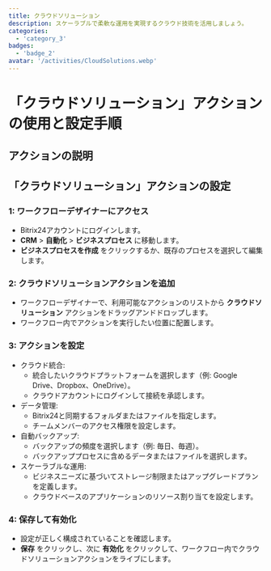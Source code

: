 ```yaml
---
title: クラウドソリューション
description: スケーラブルで柔軟な運用を実現するクラウド技術を活用しましょう。
categories: 
  - 'category_3'
badges: 
  - 'badge_2'
avatar: '/activities/CloudSolutions.webp'
---
```

# 「クラウドソリューション」アクションの使用と設定手順

## アクションの説明

## **「クラウドソリューション」アクションの設定**

### 1: ワークフローデザイナーにアクセス
- Bitrix24アカウントにログインします。
- **CRM** > **自動化** > **ビジネスプロセス** に移動します。
- **ビジネスプロセスを作成** をクリックするか、既存のプロセスを選択して編集します。

### 2: クラウドソリューションアクションを追加
- ワークフローデザイナーで、利用可能なアクションのリストから **クラウドソリューション** アクションをドラッグアンドドロップします。
- ワークフロー内でアクションを実行したい位置に配置します。

### 3: アクションを設定
- クラウド統合:
  - 統合したいクラウドプラットフォームを選択します（例: Google Drive、Dropbox、OneDrive）。
  - クラウドアカウントにログインして接続を承認します。
- データ管理:
  - Bitrix24と同期するフォルダまたはファイルを指定します。
  - チームメンバーのアクセス権限を設定します。
- 自動バックアップ:
  - バックアップの頻度を選択します（例: 毎日、毎週）。
  - バックアッププロセスに含めるデータまたはファイルを選択します。
- スケーラブルな運用:
  - ビジネスニーズに基づいてストレージ制限またはアップグレードプランを定義します。
  - クラウドベースのアプリケーションのリソース割り当てを設定します。

### 4: 保存して有効化
- 設定が正しく構成されていることを確認します。
- **保存** をクリックし、次に **有効化** をクリックして、ワークフロー内でクラウドソリューションアクションをライブにします。